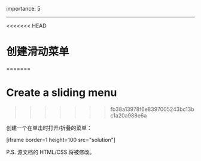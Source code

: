 importance: 5

---

<<<<<<< HEAD
# 创建滑动菜单
=======
# Create a sliding menu
>>>>>>> fb38a13978f6e8397005243bc13bc1a20a988e6a

创建一个在单击时打开/折叠的菜单：

[iframe border=1 height=100 src="solution"]

P.S. 源文档的 HTML/CSS 将被修改。
